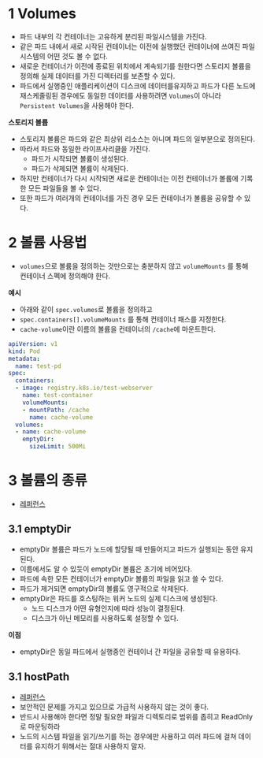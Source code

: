 # 1 Volumes

- 파드 내부의 각 컨테이너는 고유하게 분리된 파일시스템을 가진다.
- 같은 파드 내에서 새로 시작된 컨테이너는 이전에 실행했던 컨테이너에 쓰여진 파일시스템의 어떤 것도 볼 수 없다.
- 새로운 컨테이너가 이전에 종료된 위치에서 계속되기를 원한다면 스토리지 볼륨을 정의해 실제 데이터를 가진 디렉터리를 보존할 수 있다.
- 파드에서 실행중인 애플리케이션이 디스크에 데이터를유지하고 파드가 다른 노드에 재스케줄링된 경우에도 동일한 데이터를 사용하려면 `Volumes`이 아니라 `Persistent Volumes`을 사용해야 한다.



**스토리지 볼륨**

- 스토리지 볼륨은 파드와 같은 최상위 리소스는 아니며 파드의 일부분으로 정의된다.
- 따라서 파드와 동일한 라이프사리클을 가진다.
  - 파드가 시작되면 볼륨이 생성된다.
  - 파드가 삭제되면 볼륨이 삭제된다.
- 하지만 컨테이너가 다시 시작되면 새로운 컨테이너는 이전 컨테이너가 볼륨에 기록한 모든 파일들을 볼 수 있다.
- 또한 파드가 여러개의 컨테이너를 가진 경우 모든 컨테이너가 볼륨을 공유할 수 있다.



# 2 볼륨 사용법

- `volumes`으로 볼륨을 정의하는 것만으로는 충분하지 않고 `volumeMounts` 를 통해 컨테이너 스펙에 정의해야 한다.



**예시**

- 아래와 같이 `spec.volumes`로 볼륨을 정의하고
- `spec.containers[].volumeMounts` 를 통해 컨테이너 패스를 지정한다.
- `cache-volume`이란 이름의 볼륨을 컨테이너의 `/cache`에 마운트한다.

```yaml
apiVersion: v1
kind: Pod
metadata:
  name: test-pd
spec:
  containers:
  - image: registry.k8s.io/test-webserver
    name: test-container
    volumeMounts:
    - mountPath: /cache
      name: cache-volume
  volumes:
  - name: cache-volume
    emptyDir:
      sizeLimit: 500Mi
```



# 3 볼륨의 종류

- [레퍼런스](https://kubernetes.io/docs/concepts/storage/volumes/#volume-types)



## 3.1 emptyDir

- emptyDir 볼륨은 파드가 노드에 할당될 때 만들어지고 파드가 실행되는 동안 유지된다.
- 이름에서도 알 수 있듯이 emptyDir 볼륨은 초기에 비어있다.
- 파드에 속한 모든 컨테이너가 emptyDir 볼륨의 파일을 읽고 쓸 수 있다.
- 파드가 제거되면 emptyDir의 볼륨도 영구적으로 삭제된다.
- emptyDir은 파드를 호스팅하는 워커 노드의 실제 디스크에 생성된다.
  - 노드 디스크가 어떤 유형인지에 따라 성능이 결정된다.
  - 디스크가 아닌 메모리를 사용하도록 설정할 수 있다.



**이점**

- emptyDir은 동일 파드에서 실행중인 컨테이너 간 파일을 공유할 때 유용하다.



## 3.1 hostPath

- [레퍼런스](https://kubernetes.io/docs/concepts/storage/volumes/#hostpath)
- 보안적인 문제를 가지고 있으므로 가급적 사용하지 않는 것이 좋다.
- 반드시 사용해야 한다면 정말 필요한 파일과 디렉토리로 범위를 좁히고 ReadOnly로 마운팅하라
- 노드의 시스템 파일을 읽기/쓰기를 하는 경우에만 사용하고 여러 파드에 걸쳐 데이터를 유지하기 위해서는 절대 사용하지 말자.
